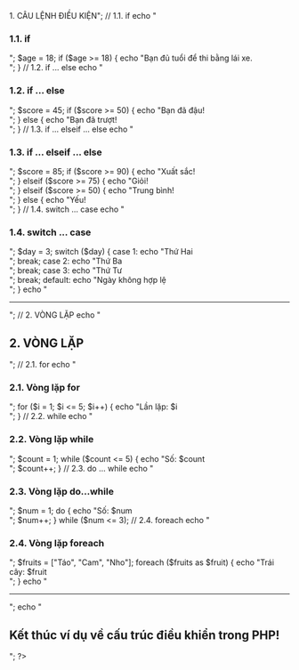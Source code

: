 <?php
// CẤU TRÚC ĐIỀU KHIỂN PHP

// 1. CÂU LỆNH ĐIỀU KIỆN
echo "<h2>1. CÂU LỆNH ĐIỀU KIỆN</h2>";

// 1.1. if
echo "<h3>1.1. if</h3>";
$age = 18;
if ($age >= 18) {
    echo "Bạn đủ tuổi để thi bằng lái xe.<br>";
}

// 1.2. if ... else
echo "<h3>1.2. if ... else</h3>";
$score = 45;
if ($score >= 50) {
    echo "Bạn đã đậu!<br>";
} else {
    echo "Bạn đã trượt!<br>";
}

// 1.3. if ... elseif ... else
echo "<h3>1.3. if ... elseif ... else</h3>";
$score = 85;
if ($score >= 90) {
    echo "Xuất sắc!<br>";
} elseif ($score >= 75) {
    echo "Giỏi!<br>";
} elseif ($score >= 50) {
    echo "Trung bình!<br>";
} else {
    echo "Yếu!<br>";
}

// 1.4. switch ... case
echo "<h3>1.4. switch ... case</h3>";
$day = 3;
switch ($day) {
    case 1:
        echo "Thứ Hai<br>";
        break;
    case 2:
        echo "Thứ Ba<br>";
        break;
    case 3:
        echo "Thứ Tư<br>";
        break;
    default:
        echo "Ngày không hợp lệ<br>";
}
echo "<hr>";

// 2. VÒNG LẶP
echo "<h2>2. VÒNG LẶP</h2>";

// 2.1. for
echo "<h3>2.1. Vòng lặp for</h3>";
for ($i = 1; $i <= 5; $i++) {
    echo "Lần lặp: $i <br>";
}

// 2.2. while
echo "<h3>2.2. Vòng lặp while</h3>";
$count = 1;
while ($count <= 5) {
    echo "Số: $count <br>";
    $count++;
}

// 2.3. do ... while
echo "<h3>2.3. Vòng lặp do...while</h3>";
$num = 1;
do {
    echo "Số: $num <br>";
    $num++;
} while ($num <= 3);

// 2.4. foreach
echo "<h3>2.4. Vòng lặp foreach</h3>";
$fruits = ["Táo", "Cam", "Nho"];
foreach ($fruits as $fruit) {
    echo "Trái cây: $fruit <br>";
}

echo "<hr>";
echo "<h2>Kết thúc ví dụ về cấu trúc điều khiển trong PHP!</h2>";
?>
